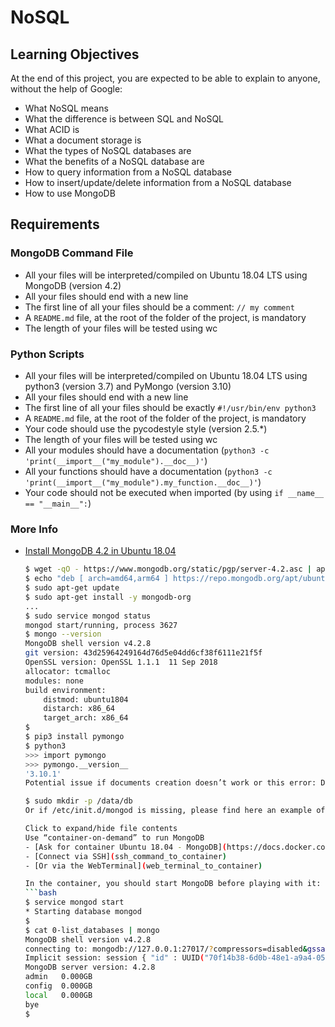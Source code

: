 # NoSQL

## Learning Objectives
At the end of this project, you are expected to be able to explain to anyone, without the help of Google:
- What NoSQL means
- What the difference is between SQL and NoSQL
- What ACID is
- What a document storage is
- What the types of NoSQL databases are
- What the benefits of a NoSQL database are
- How to query information from a NoSQL database
- How to insert/update/delete information from a NoSQL database
- How to use MongoDB

## Requirements
### MongoDB Command File
- All your files will be interpreted/compiled on Ubuntu 18.04 LTS using MongoDB (version 4.2)
- All your files should end with a new line
- The first line of all your files should be a comment: `// my comment`
- A `README.md` file, at the root of the folder of the project, is mandatory
- The length of your files will be tested using wc

### Python Scripts
- All your files will be interpreted/compiled on Ubuntu 18.04 LTS using python3 (version 3.7) and PyMongo (version 3.10)
- All your files should end with a new line
- The first line of all your files should be exactly `#!/usr/bin/env python3`
- A `README.md` file, at the root of the folder of the project, is mandatory
- Your code should use the pycodestyle style (version 2.5.*)
- The length of your files will be tested using wc
- All your modules should have a documentation (`python3 -c 'print(__import__("my_module").__doc__)'`)
- All your functions should have a documentation (`python3 -c 'print(__import__("my_module").my_function.__doc__)'`)
- Your code should not be executed when imported (by using `if __name__ == "__main__":`)

### More Info
- [Install MongoDB 4.2 in Ubuntu 18.04](https://docs.mongodb.com/v4.2/tutorial/install-mongodb-on-ubuntu/)

    ```bash
    $ wget -qO - https://www.mongodb.org/static/pgp/server-4.2.asc | apt-key add -
    $ echo "deb [ arch=amd64,arm64 ] https://repo.mongodb.org/apt/ubuntu bionic/mongodb-org/4.2 multiverse" > /etc/apt/sources.list.d/mongodb-org-4.2.list
    $ sudo apt-get update
    $ sudo apt-get install -y mongodb-org
    ...
    $ sudo service mongod status
    mongod start/running, process 3627
    $ mongo --version
    MongoDB shell version v4.2.8
    git version: 43d25964249164d76d5e04dd6cf38f6111e21f5f
    OpenSSL version: OpenSSL 1.1.1  11 Sep 2018
    allocator: tcmalloc
    modules: none
    build environment:
        distmod: ubuntu1804
        distarch: x86_64
        target_arch: x86_64
    $  
    $ pip3 install pymongo
    $ python3
    >>> import pymongo
    >>> pymongo.__version__
    '3.10.1'
    Potential issue if documents creation doesn’t work or this error: Data directory /data/db not found., terminating (source and source)

    $ sudo mkdir -p /data/db
    Or if /etc/init.d/mongod is missing, please find here an example of the file:

    Click to expand/hide file contents
    Use “container-on-demand” to run MongoDB
    - [Ask for container Ubuntu 18.04 - MongoDB](https://docs.docker.com/samples/mongo/)
    - [Connect via SSH](ssh_command_to_container)
    - [Or via the WebTerminal](web_terminal_to_container)

    In the container, you should start MongoDB before playing with it:
    ```bash
    $ service mongod start
    * Starting database mongod                                              [ OK ]
    $
    $ cat 0-list_databases | mongo
    MongoDB shell version v4.2.8
    connecting to: mongodb://127.0.0.1:27017/?compressors=disabled&gssapiServiceName=mongodb
    Implicit session: session { "id" : UUID("70f14b38-6d0b-48e1-a9a4-0534bcf15301") }
    MongoDB server version: 4.2.8
    admin   0.000GB
    config  0.000GB
    local   0.000GB
    bye
    $
    ```